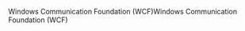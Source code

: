 <span data-ttu-id="15e7b-101">Windows Communication Foundation (WCF)</span><span class="sxs-lookup"><span data-stu-id="15e7b-101">Windows Communication Foundation (WCF)</span></span>
